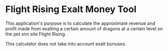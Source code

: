 # Flight Rising Exalt Money Tool
This application's purpose is to calculate the approximate revenue and profit made from exalting a certain amount of dragons at a certain level on the pet sim site Flight Rising.

This calculator does not take into account exalt bonuses.